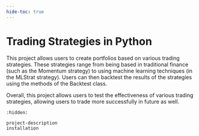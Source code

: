 ```yaml
---
hide-toc: true
---
```


# Trading Strategies in Python

This project allows users to create portfolios based on various trading strategies. These strategies range from being based in traditional finance (such as the Momentum strategy) to using machine learning techniques (in the MLStrat strategy). Users can then backtest the results of the strategies using the methods of the Backtest class.

Overall, this project allows users to test the effectiveness of various trading strategies, allowing users to trade more successfully in future as well.

```{toctree}
:hidden:

project-description
installation
```
